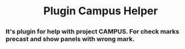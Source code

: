 # <p align="center">Plugin Campus Helper<br />
<h3 align="left">It's plugin for help with project CAMPUS. For check marks precast and show panels with wrong mark.</h3>


